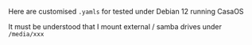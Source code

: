 Here are customised `.yamls` for tested under Debian 12 running CasaOS

It must be understood that I mount external / samba drives under `/media/xxx`
